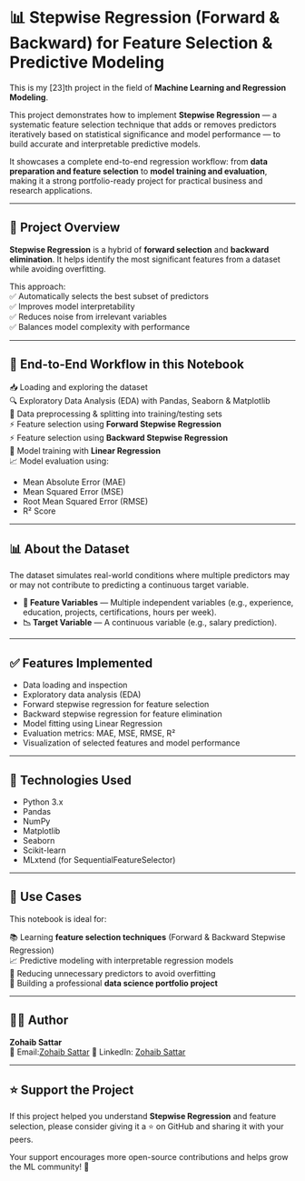 # 📊 Stepwise Regression (Forward & Backward) for Feature Selection & Predictive Modeling  

This is my [23]th project in the field of **Machine Learning and Regression Modeling**.  

This project demonstrates how to implement **Stepwise Regression** — a systematic feature selection technique that adds or removes predictors iteratively based on statistical significance and model performance — to build accurate and interpretable predictive models.  

It showcases a complete end-to-end regression workflow: from **data preparation and feature selection** to **model training and evaluation**, making it a strong portfolio-ready project for practical business and research applications.  

---

## 📘 Project Overview  

**Stepwise Regression** is a hybrid of **forward selection** and **backward elimination**. It helps identify the most significant features from a dataset while avoiding overfitting.  

This approach:  
✅ Automatically selects the best subset of predictors  
✅ Improves model interpretability  
✅ Reduces noise from irrelevant variables  
✅ Balances model complexity with performance  

---

## 🔑 End-to-End Workflow in this Notebook  

📥 Loading and exploring the dataset  
🔍 Exploratory Data Analysis (EDA) with Pandas, Seaborn & Matplotlib  
🧼 Data preprocessing & splitting into training/testing sets  
⚡ Feature selection using **Forward Stepwise Regression**  
⚡ Feature selection using **Backward Stepwise Regression**  
🧠 Model training with **Linear Regression**  
📈 Model evaluation using:  
   - Mean Absolute Error (MAE)  
   - Mean Squared Error (MSE)  
   - Root Mean Squared Error (RMSE)  
   - R² Score  

---

## 📊 About the Dataset  

The dataset simulates real-world conditions where multiple predictors may or may not contribute to predicting a continuous target variable.  

- **📢 Feature Variables** — Multiple independent variables (e.g., experience, education, projects, certifications, hours per week).  
- **📉 Target Variable** — A continuous variable (e.g., salary prediction).  

---

## ✅ Features Implemented  

- Data loading and inspection  
- Exploratory data analysis (EDA)  
- Forward stepwise regression for feature selection  
- Backward stepwise regression for feature elimination  
- Model fitting using Linear Regression  
- Evaluation metrics: MAE, MSE, RMSE, R²  
- Visualization of selected features and model performance  

---

## 🧪 Technologies Used  

- Python 3.x  
- Pandas  
- NumPy  
- Matplotlib  
- Seaborn  
- Scikit-learn  
- MLxtend (for SequentialFeatureSelector)  

---

## 📂 Use Cases  

This notebook is ideal for:  

📚 Learning **feature selection techniques** (Forward & Backward Stepwise Regression)  
📈 Predictive modeling with interpretable regression models  
🧠 Reducing unnecessary predictors to avoid overfitting  
🧳 Building a professional **data science portfolio project**  

---

## 👨‍💻 Author  

**Zohaib Sattar**  
📧 Email:[Zohaib Sattar](zabizubi86@gmail.com) 
🔗 LinkedIn: [Zohaib Sattar](https://www.linkedin.com)  

---

## ⭐ Support the Project  

If this project helped you understand **Stepwise Regression** and feature selection, please consider giving it a ⭐ on GitHub and sharing it with your peers.  

Your support encourages more open-source contributions and helps grow the ML community! 🚀
